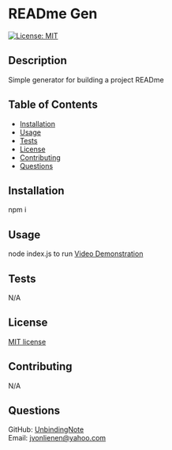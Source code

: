 # READme Gen
  [![License: MIT](https://img.shields.io/badge/License-MIT-yellow.svg)](https://opensource.org/licenses/MIT)
  ## Description
  Simple generator for building a project READme
  ## Table of Contents
  * [Installation](#installation)
  * [Usage](#usage)
  * [Tests](#tests)
  * [License](#license)
  * [Contributing](#contributing)
  * [Questions](#questions)
  ## Installation
  npm i
  ## Usage
  node index.js to run
  [Video Demonstration](https://youtu.be/tWn2RQIn4uw)
  ## Tests
  N/A
  ## License
  [MIT license](https://opensource.org/licenses/MIT)
  ## Contributing
  N/A
  ## Questions
  GitHub: [UnbindingNote](https://github.com/UnbindingNote) <br>
  Email: jvonlienen@yahoo.com
